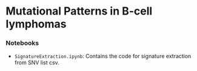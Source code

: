 # Mutational Patterns in B-cell lymphomas

### Notebooks
- `SignatureExtraction.ipynb`: Contains the code for signature extraction from SNV list csv.